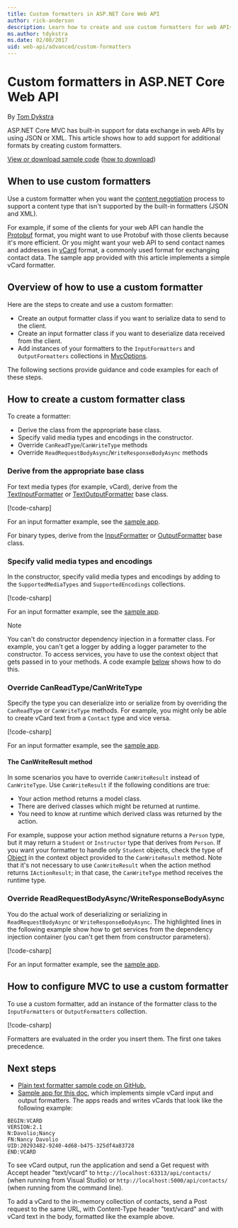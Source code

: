```yaml
---
title: Custom formatters in ASP.NET Core Web API
author: rick-anderson
description: Learn how to create and use custom formatters for web APIs in ASP.NET Core.
ms.author: tdykstra
ms.date: 02/08/2017
uid: web-api/advanced/custom-formatters
---
```

# Custom formatters in ASP.NET Core Web API

By [Tom Dykstra](https://github.com/tdykstra)

ASP.NET Core MVC has built-in support for data exchange in web APIs by using JSON or XML. This article shows how to add support for additional formats by creating custom formatters.

[View or download sample code](https://github.com/aspnet/AspNetCore.Docs/tree/master/aspnetcore/web-api/advanced/custom-formatters/sample) ([how to download](xref:index#how-to-download-a-sample))

## When to use custom formatters

Use a custom formatter when you want the [content negotiation](xref:web-api/advanced/formatting#content-negotiation) process to support a content type that isn't supported by the built-in formatters (JSON and XML).

For example, if some of the clients for your web API can handle the [Protobuf](https://github.com/google/protobuf) format, you might want to use Protobuf with those clients because it's more efficient. Or you might want your web API to send contact names and addresses in [vCard](https://wikipedia.org/wiki/VCard) format, a commonly used format for exchanging contact data. The sample app provided with this article implements a simple vCard formatter.

## Overview of how to use a custom formatter

Here are the steps to create and use a custom formatter:

* Create an output formatter class if you want to serialize data to send to the client.
* Create an input formatter class if you want to deserialize data received from the client.
* Add instances of your formatters to the `InputFormatters` and `OutputFormatters` collections in [MvcOptions](/dotnet/api/microsoft.aspnetcore.mvc.mvcoptions).

The following sections provide guidance and code examples for each of these steps.

## How to create a custom formatter class

To create a formatter:

* Derive the class from the appropriate base class.
* Specify valid media types and encodings in the constructor.
* Override `CanReadType`/`CanWriteType` methods
* Override `ReadRequestBodyAsync`/`WriteResponseBodyAsync` methods
  
### Derive from the appropriate base class

For text media types (for example, vCard), derive from the [TextInputFormatter](/dotnet/api/microsoft.aspnetcore.mvc.formatters.textinputformatter) or [TextOutputFormatter](/dotnet/api/microsoft.aspnetcore.mvc.formatters.textoutputformatter) base class.

[!code-csharp[](custom-formatters/sample/Formatters/VcardOutputFormatter.cs?name=classdef)]

For an input formatter example, see the [sample app](https://github.com/aspnet/AspNetCore.Docs/tree/master/aspnetcore/web-api/advanced/custom-formatters/sample).

For binary types, derive from the [InputFormatter](/dotnet/api/microsoft.aspnetcore.mvc.formatters.inputformatter) or [OutputFormatter](/dotnet/api/microsoft.aspnetcore.mvc.formatters.outputformatter) base class.

### Specify valid media types and encodings

In the constructor, specify valid media types and encodings by adding to the `SupportedMediaTypes` and `SupportedEncodings` collections.

[!code-csharp[](custom-formatters/sample/Formatters/VcardOutputFormatter.cs?name=ctor&highlight=3,5-6)]

For an input formatter example, see the [sample app](https://github.com/aspnet/AspNetCore.Docs/tree/master/aspnetcore/web-api/advanced/custom-formatters/sample).

> [!NOTE]
> You can't do constructor dependency injection in a formatter class. For example, you can't get a logger by adding a logger parameter to the constructor. To access services, you have to use the context object that gets passed in to your methods. A code example [below](#read-write) shows how to do this.

### Override CanReadType/CanWriteType

Specify the type you can deserialize into or serialize from by overriding the `CanReadType` or `CanWriteType` methods. For example, you might only be able to create vCard text from a `Contact` type and vice versa.

[!code-csharp[](custom-formatters/sample/Formatters/VcardOutputFormatter.cs?name=canwritetype)]

For an input formatter example, see the [sample app](https://github.com/aspnet/AspNetCore.Docs/tree/master/aspnetcore/web-api/advanced/custom-formatters/sample).

#### The CanWriteResult method

In some scenarios you have to override `CanWriteResult` instead of `CanWriteType`. Use `CanWriteResult` if the following conditions are true:

* Your action method returns a model class.
* There are derived classes which might be returned at runtime.
* You need to know at runtime which derived class was returned by the action.

For example, suppose your action method signature returns a `Person` type, but it may return a `Student` or `Instructor` type that derives from `Person`. If you want your formatter to handle only `Student` objects, check the type of [Object](/dotnet/api/microsoft.aspnetcore.mvc.formatters.outputformattercanwritecontext.object#Microsoft_AspNetCore_Mvc_Formatters_OutputFormatterCanWriteContext_Object) in the context object provided to the `CanWriteResult` method. Note that it's not necessary to use `CanWriteResult` when the action method returns `IActionResult`; in that case, the `CanWriteType` method receives the runtime type.

<a id="read-write"></a>

### Override ReadRequestBodyAsync/WriteResponseBodyAsync

You do the actual work of deserializing or serializing in `ReadRequestBodyAsync` or `WriteResponseBodyAsync`. The highlighted lines in the following example show how to get services from the dependency injection container (you can't get them from constructor parameters).

[!code-csharp[](custom-formatters/sample/Formatters/VcardOutputFormatter.cs?name=writeresponse&highlight=3-4)]

For an input formatter example, see the [sample app](https://github.com/aspnet/AspNetCore.Docs/tree/master/aspnetcore/web-api/advanced/custom-formatters/sample).

## How to configure MVC to use a custom formatter

To use a custom formatter, add an instance of the formatter class to the `InputFormatters` or `OutputFormatters` collection.

[!code-csharp[](custom-formatters/sample/Startup.cs?name=mvcoptions&highlight=3-4)]

Formatters are evaluated in the order you insert them. The first one takes precedence.

## Next steps

* [Plain text formatter sample code on GitHub.](https://github.com/aspnet/Entropy/tree/master/samples/Mvc.Formatters)
* [Sample app for this doc](https://github.com/aspnet/AspNetCore.Docs/tree/master/aspnetcore/web-api/advanced/custom-formatters/sample), which implements simple vCard input and output formatters. The apps reads and writes vCards that look like the following example:

```
BEGIN:VCARD
VERSION:2.1
N:Davolio;Nancy
FN:Nancy Davolio
UID:20293482-9240-4d68-b475-325df4a83728
END:VCARD
```

To see vCard output, run the application and send a Get request with Accept header "text/vcard" to `http://localhost:63313/api/contacts/` (when running from Visual Studio) or `http://localhost:5000/api/contacts/` (when running from the command line).

To add a vCard to the in-memory collection of contacts, send a Post request to the same URL, with Content-Type header "text/vcard" and with vCard text in the body, formatted like the example above.
